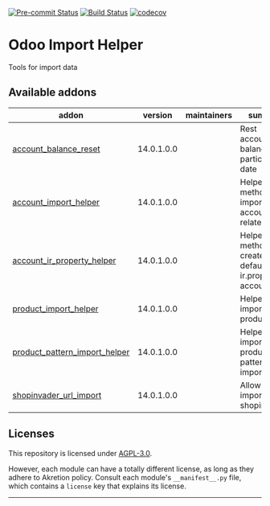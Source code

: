 
<!-- /!\ Non OCA Context : Set here the badge of your runbot / runboat instance. -->
[![Pre-commit Status](https://github.com/akretion/odoo-import-helper/actions/workflows/pre-commit.yml/badge.svg?branch=14.0)](https://github.com/akretion/odoo-import-helper/actions/workflows/pre-commit.yml?query=branch%3A14.0)
[![Build Status](https://github.com/akretion/odoo-import-helper/actions/workflows/test.yml/badge.svg?branch=14.0)](https://github.com/akretion/odoo-import-helper/actions/workflows/test.yml?query=branch%3A14.0)
[![codecov](https://codecov.io/gh/akretion/odoo-import-helper/branch/14.0/graph/badge.svg)](https://codecov.io/gh/akretion/odoo-import-helper)
<!-- /!\ Non OCA Context : Set here the badge of your translation instance. -->

<!-- /!\ do not modify above this line -->

# Odoo Import Helper

Tools for import data

<!-- /!\ do not modify below this line -->

<!-- prettier-ignore-start -->

[//]: # (addons)

Available addons
----------------
addon | version | maintainers | summary
--- | --- | --- | ---
[account_balance_reset](account_balance_reset/) | 14.0.1.0.0 |  | Rest accounting balance at a particular date
[account_import_helper](account_import_helper/) | 14.0.1.0.0 |  | Helper methods to import accounting-related data
[account_ir_property_helper](account_ir_property_helper/) | 14.0.1.0.0 |  | Helper methods to create/update default ir.property for accounting
[product_import_helper](product_import_helper/) | 14.0.1.0.0 |  | Helper for importing product
[product_pattern_import_helper](product_pattern_import_helper/) | 14.0.1.0.0 |  | Helper for importing product using pattern import export
[shopinvader_url_import](shopinvader_url_import/) | 14.0.1.0.0 |  | Allow to import url in shopinvader

[//]: # (end addons)

<!-- prettier-ignore-end -->

## Licenses

This repository is licensed under [AGPL-3.0](LICENSE).

However, each module can have a totally different license, as long as they adhere to Akretion
policy. Consult each module's `__manifest__.py` file, which contains a `license` key
that explains its license.

----
<!-- /!\ Non OCA Context : Set here the full description of your organization. -->
